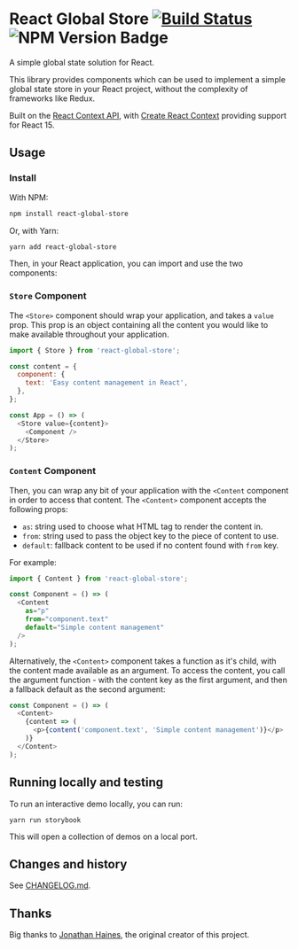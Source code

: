 # React Global Store [![Build Status](https://travis-ci.org/DomainGroupOSS/react-global-store.svg?branch=master)](https://travis-ci.com/DomainGroupOSS/react-global-store) ![NPM Version Badge](https://badge.fury.io/js/react-global-store.svg)

A simple global state solution for React.

This library provides components which can be used to implement a simple
global state store in your React project, without the complexity of
frameworks like Redux.

Built on the [React Context API](https://reactjs.org/docs/context.html), with
[Create React Context](https://github.com/jamiebuilds/create-react-context) providing
support for React 15.

## Usage

### Install

With NPM:

```bash
npm install react-global-store
```

Or, with Yarn:

```bash
yarn add react-global-store
```

Then, in your React application, you can import and use the two components:

### `Store` Component

The `<Store>` component should wrap your application, and takes a `value` prop.
This prop is an object containing all the content you would like to make available
throughout your application.

```javascript
import { Store } from 'react-global-store';

const content = {
  component: {
    text: 'Easy content management in React',
  },
};

const App = () => (
  <Store value={content}>
    <Component />
  </Store>
);
```

### `Content` Component

Then, you can wrap any bit of your application with the `<Content` component in order
to access that content. The `<Content>` component accepts the following props:

- `as`: string used to choose what HTML tag to render the content in.
- `from`: string used to pass the object key to the piece of content to use.
- `default`: fallback content to be used if no content found with `from` key.

For example:

```javascript
import { Content } from 'react-global-store';

const Component = () => (
  <Content
    as="p"
    from="component.text"
    default="Simple content management"
  />
);
```

Alternatively, the `<Content>` component takes a function as it's child, with the content
made available as an argument. To access the content, you call the argument function -
with the content key as the first argument, and then a fallback default as the second argument:

```javascript
const Component = () => (
  <Content>
    {content => (
      <p>{content('component.text', 'Simple content management')}</p>
    )}
  </Content>
);
```

## Running locally and testing

To run an interactive demo locally, you can run:

```
yarn run storybook
```

This will open a collection of demos on a local port.

## Changes and history

See [CHANGELOG.md](./CHANGELOG.md).

## Thanks

Big thanks to [Jonathan Haines](https://github.com/BarryThePenguin), the original creator of this project.
